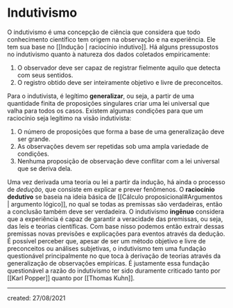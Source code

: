# Indutivismo
O indutivismo é uma concepção de ciência que considera que todo conhecimento científico tem origem na observação e na experiência. Ele tem sua base no [[Indução | raciocínio indutivo]].
Há alguns pressupostos no indutivismo quanto à natureza dos dados coletados empiricamente:

1. O observador deve ser capaz de registrar fielmente aquilo que detecta com seus sentidos.
2. O registro obtido deve ser inteiramente objetivo e livre de preconceitos.

Para o indutivista, é legítimo **generalizar**, ou seja, a partir de uma quantidade finita de proposições singulares criar uma lei universal que valha para todos os casos.
Existem algumas condições para que um raciocínio seja legítimo na visão indutivista:

1. O número de proposições que forma a base de uma generalização deve ser grande.
2. As observações devem ser repetidas sob uma ampla variedade de condições.
3. Nenhuma proposição de observação deve conflitar com a lei universal que se deriva dela.

Uma vez derivada uma teoria ou lei a partir da indução, há ainda o processo de *dedução*, que consiste em explicar e prever fenômenos. O **raciocínio dedutivo** se baseia na ideia básica de [[Cálculo proposicional#Argumentos | argumento lógico]], no qual se todas as premissas são verdadeiras, então a conclusão também deve ser verdadeira.
O indutivismo **ingênuo** considera que a experiência é capaz de garantir a veracidade das premissas, ou seja, das leis e teorias científicas. Com base nisso podemos então extrair dessas premissas novas previsões e explicações para eventos através da dedução.
É possível perceber que, apesar de ser um método objetivo e livre de preconceitos ou análises subjetivas, o indutivismo tem uma fundação questionável principalmente no que toca à derivação de teorias através da generalização de observações empíricas. É justamente essa fundação questionável a razão do indutivismo ter sido duramente criticado tanto por [[Karl Popper]] quanto por [[Thomas Kuhn]].

---

created: 27/08/2021
